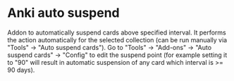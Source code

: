 # Anki auto suspend

Addon to automatically suspend cards above specified interval. It performs the action automatically for the selected
collection (can be run manually via "Tools" -> "Auto suspend cards"). Go to "Tools" -> "Add-ons" -> "Auto suspend cards"
-> "Config" to edit the suspend point (for example setting it to "90" will result in automatic suspension of any card
which interval is >= 90 days).